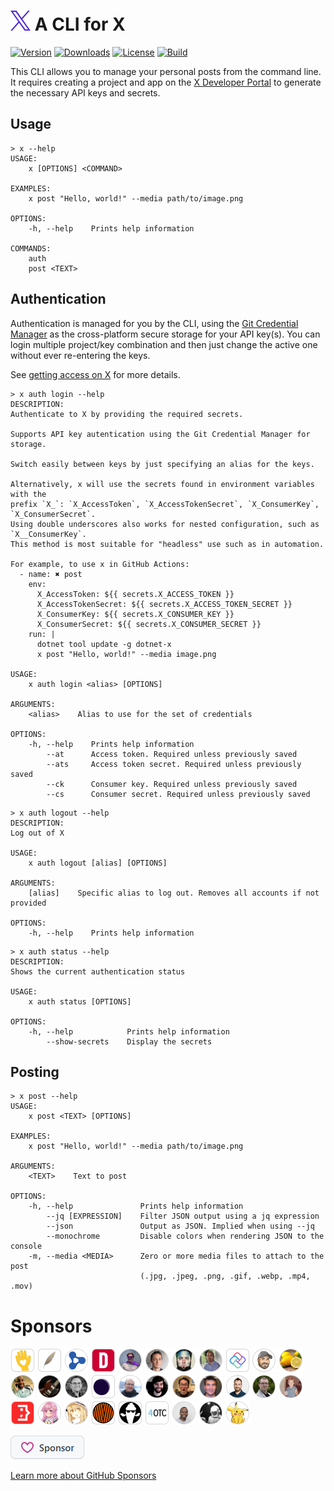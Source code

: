 ![Icon](assets/img/logo.png) A CLI for X
============

[![Version](https://img.shields.io/nuget/vpre/dotnet-x.svg?color=royalblue)](https://www.nuget.org/packages/dotnet-x)
[![Downloads](https://img.shields.io/nuget/dt/dotnet-x.svg?color=green)](https://www.nuget.org/packages/dotnet-x)
[![License](https://img.shields.io/github/license/devlooped/dotnet-x.svg?color=blue)](https://github.com//devlooped/dotnet-x/blob/main/license.txt)
[![Build](https://github.com/devlooped/dotnet-x/actions/workflows/build.yml/badge.svg?branch=main)](https://github.com/devlooped/dotnet-x/actions/workflows/build.yml)

<!-- #content -->

This CLI allows you to manage your personal posts from the command line. 
It requires creating a project and app on the [X Developer Portal](https://developer.x.com/en/portal/dashboard) to generate the necessary API keys and secrets.

## Usage

<!-- include src/dotnet-x/docs/help.md -->
```shell
> x --help
USAGE:
    x [OPTIONS] <COMMAND>

EXAMPLES:
    x post "Hello, world!" --media path/to/image.png

OPTIONS:
    -h, --help    Prints help information

COMMANDS:
    auth            
    post <TEXT>     
```

<!-- src/dotnet-x/docs/help.md -->

## Authentication

Authentication is managed for you by the CLI, using the [Git Credential Manager](https://github.com/git-ecosystem/git-credential-manager) 
as the cross-platform secure storage for your API key(s). You can login multiple project/key 
combination and then just change the active one without ever re-entering the keys.

See [getting access on X](https://docs.x.com/x-api/getting-started/getting-access) for more details.

<!-- include src/dotnet-x/docs/auth-login.md -->
```shell
> x auth login --help
DESCRIPTION:
Authenticate to X by providing the required secrets. 

Supports API key autentication using the Git Credential Manager for storage.

Switch easily between keys by just specifying an alias for the keys.

Alternatively, x will use the secrets found in environment variables with the 
prefix `X_`: `X_AccessToken`, `X_AccessTokenSecret`, `X_ConsumerKey`, 
`X_ConsumerSecret`.
Using double underscores also works for nested configuration, such as 
`X__ConsumerKey`.
This method is most suitable for "headless" use such as in automation.

For example, to use x in GitHub Actions:
  - name: ✖️ post
    env:
      X_AccessToken: ${{ secrets.X_ACCESS_TOKEN }}
      X_AccessTokenSecret: ${{ secrets.X_ACCESS_TOKEN_SECRET }}
      X_ConsumerKey: ${{ secrets.X_CONSUMER_KEY }}
      X_ConsumerSecret: ${{ secrets.X_CONSUMER_SECRET }}
    run: |
      dotnet tool update -g dotnet-x 
      x post "Hello, world!" --media image.png

USAGE:
    x auth login <alias> [OPTIONS]

ARGUMENTS:
    <alias>    Alias to use for the set of credentials

OPTIONS:
    -h, --help    Prints help information                              
        --at      Access token. Required unless previously saved       
        --ats     Access token secret. Required unless previously saved
        --ck      Consumer key. Required unless previously saved       
        --cs      Consumer secret. Required unless previously saved    
```

<!-- src/dotnet-x/docs/auth-login.md -->

<!-- include src/dotnet-x/docs/auth-logout.md -->
```shell
> x auth logout --help
DESCRIPTION:
Log out of X

USAGE:
    x auth logout [alias] [OPTIONS]

ARGUMENTS:
    [alias]    Specific alias to log out. Removes all accounts if not provided

OPTIONS:
    -h, --help    Prints help information
```

<!-- src/dotnet-x/docs/auth-logout.md -->

<!-- include src/dotnet-x/docs/auth-status.md -->
```shell
> x auth status --help
DESCRIPTION:
Shows the current authentication status

USAGE:
    x auth status [OPTIONS]

OPTIONS:
    -h, --help            Prints help information
        --show-secrets    Display the secrets    
```

<!-- src/dotnet-x/docs/auth-status.md -->

## Posting

<!-- include src/dotnet-x/docs/post.md -->
```shell
> x post --help
USAGE:
    x post <TEXT> [OPTIONS]

EXAMPLES:
    x post "Hello, world!" --media path/to/image.png

ARGUMENTS:
    <TEXT>    Text to post

OPTIONS:
    -h, --help               Prints help information                            
        --jq [EXPRESSION]    Filter JSON output using a jq expression           
        --json               Output as JSON. Implied when using --jq            
        --monochrome         Disable colors when rendering JSON to the console  
    -m, --media <MEDIA>      Zero or more media files to attach to the post     
                             (.jpg, .jpeg, .png, .gif, .webp, .mp4, .mov)       
```

<!-- src/dotnet-x/docs/post.md -->

<!-- #content -->
<!-- include https://github.com/devlooped/sponsors/raw/main/footer.md -->
# Sponsors 

<!-- sponsors.md -->
[![Clarius Org](https://raw.githubusercontent.com/devlooped/sponsors/main/.github/avatars/clarius.png "Clarius Org")](https://github.com/clarius)
[![MFB Technologies, Inc.](https://raw.githubusercontent.com/devlooped/sponsors/main/.github/avatars/MFB-Technologies-Inc.png "MFB Technologies, Inc.")](https://github.com/MFB-Technologies-Inc)
[![Torutek](https://raw.githubusercontent.com/devlooped/sponsors/main/.github/avatars/torutek-gh.png "Torutek")](https://github.com/torutek-gh)
[![DRIVE.NET, Inc.](https://raw.githubusercontent.com/devlooped/sponsors/main/.github/avatars/drivenet.png "DRIVE.NET, Inc.")](https://github.com/drivenet)
[![Keith Pickford](https://raw.githubusercontent.com/devlooped/sponsors/main/.github/avatars/Keflon.png "Keith Pickford")](https://github.com/Keflon)
[![Thomas Bolon](https://raw.githubusercontent.com/devlooped/sponsors/main/.github/avatars/tbolon.png "Thomas Bolon")](https://github.com/tbolon)
[![Kori Francis](https://raw.githubusercontent.com/devlooped/sponsors/main/.github/avatars/kfrancis.png "Kori Francis")](https://github.com/kfrancis)
[![Toni Wenzel](https://raw.githubusercontent.com/devlooped/sponsors/main/.github/avatars/twenzel.png "Toni Wenzel")](https://github.com/twenzel)
[![Uno Platform](https://raw.githubusercontent.com/devlooped/sponsors/main/.github/avatars/unoplatform.png "Uno Platform")](https://github.com/unoplatform)
[![Dan Siegel](https://raw.githubusercontent.com/devlooped/sponsors/main/.github/avatars/dansiegel.png "Dan Siegel")](https://github.com/dansiegel)
[![Reuben Swartz](https://raw.githubusercontent.com/devlooped/sponsors/main/.github/avatars/rbnswartz.png "Reuben Swartz")](https://github.com/rbnswartz)
[![Jacob Foshee](https://raw.githubusercontent.com/devlooped/sponsors/main/.github/avatars/jfoshee.png "Jacob Foshee")](https://github.com/jfoshee)
[![](https://raw.githubusercontent.com/devlooped/sponsors/main/.github/avatars/Mrxx99.png "")](https://github.com/Mrxx99)
[![Eric Johnson](https://raw.githubusercontent.com/devlooped/sponsors/main/.github/avatars/eajhnsn1.png "Eric Johnson")](https://github.com/eajhnsn1)
[![Ix Technologies B.V.](https://raw.githubusercontent.com/devlooped/sponsors/main/.github/avatars/IxTechnologies.png "Ix Technologies B.V.")](https://github.com/IxTechnologies)
[![David JENNI](https://raw.githubusercontent.com/devlooped/sponsors/main/.github/avatars/davidjenni.png "David JENNI")](https://github.com/davidjenni)
[![Jonathan ](https://raw.githubusercontent.com/devlooped/sponsors/main/.github/avatars/Jonathan-Hickey.png "Jonathan ")](https://github.com/Jonathan-Hickey)
[![Charley Wu](https://raw.githubusercontent.com/devlooped/sponsors/main/.github/avatars/akunzai.png "Charley Wu")](https://github.com/akunzai)
[![Jakob Tikjøb Andersen](https://raw.githubusercontent.com/devlooped/sponsors/main/.github/avatars/jakobt.png "Jakob Tikjøb Andersen")](https://github.com/jakobt)
[![Tino Hager](https://raw.githubusercontent.com/devlooped/sponsors/main/.github/avatars/tinohager.png "Tino Hager")](https://github.com/tinohager)
[![Ken Bonny](https://raw.githubusercontent.com/devlooped/sponsors/main/.github/avatars/KenBonny.png "Ken Bonny")](https://github.com/KenBonny)
[![Simon Cropp](https://raw.githubusercontent.com/devlooped/sponsors/main/.github/avatars/SimonCropp.png "Simon Cropp")](https://github.com/SimonCropp)
[![agileworks-eu](https://raw.githubusercontent.com/devlooped/sponsors/main/.github/avatars/agileworks-eu.png "agileworks-eu")](https://github.com/agileworks-eu)
[![sorahex](https://raw.githubusercontent.com/devlooped/sponsors/main/.github/avatars/sorahex.png "sorahex")](https://github.com/sorahex)
[![Zheyu Shen](https://raw.githubusercontent.com/devlooped/sponsors/main/.github/avatars/arsdragonfly.png "Zheyu Shen")](https://github.com/arsdragonfly)
[![Vezel](https://raw.githubusercontent.com/devlooped/sponsors/main/.github/avatars/vezel-dev.png "Vezel")](https://github.com/vezel-dev)
[![ChilliCream](https://raw.githubusercontent.com/devlooped/sponsors/main/.github/avatars/ChilliCream.png "ChilliCream")](https://github.com/ChilliCream)
[![4OTC](https://raw.githubusercontent.com/devlooped/sponsors/main/.github/avatars/4OTC.png "4OTC")](https://github.com/4OTC)
[![Vincent Limo](https://raw.githubusercontent.com/devlooped/sponsors/main/.github/avatars/v-limo.png "Vincent Limo")](https://github.com/v-limo)
[![Jordan S. Jones](https://raw.githubusercontent.com/devlooped/sponsors/main/.github/avatars/jordansjones.png "Jordan S. Jones")](https://github.com/jordansjones)
[![domischell](https://raw.githubusercontent.com/devlooped/sponsors/main/.github/avatars/DominicSchell.png "domischell")](https://github.com/DominicSchell)


<!-- sponsors.md -->

[![Sponsor this project](https://raw.githubusercontent.com/devlooped/sponsors/main/sponsor.png "Sponsor this project")](https://github.com/sponsors/devlooped)
&nbsp;

[Learn more about GitHub Sponsors](https://github.com/sponsors)

<!-- https://github.com/devlooped/sponsors/raw/main/footer.md -->
